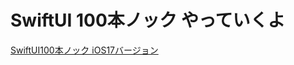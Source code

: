 # SwiftUI 100本ノック やっていくよ

[SwiftUI100本ノック iOS17バージョン](https://qiita.com/takoikatakotako/items/7e5fbdf6ab7749b6865d)
